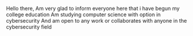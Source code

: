 Hello there,
Am very glad to inform everyone here that i have begun my college education 
Am studying computer science with option in cybersecurity
And am open to any work or collaborates with anyone in the cybersecurity field
